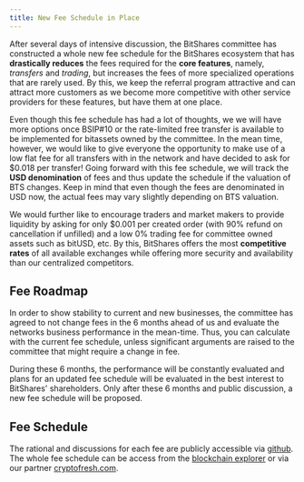 ```yaml
---
title: New Fee Schedule in Place
---
```


After several days of intensive discussion, the BitShares committee has constructed a whole new fee schedule for the BitShares ecosystem that has **drastically reduces** the fees required for the **core features**, namely, *transfers* and *trading*, but increases the fees of more specialized operations that are rarely used. By this, we keep the referral program attractive and can attract more customers as we become more competitive with other service providers for these features, but have them at one place.

Even though this fee schedule has had a lot of thoughts, we we will have more options once BSIP#10 or the rate-limited free transfer is available to be implemented for bitassets owned by the committee. In the mean time, however, we would like to give everyone the opportunity to make use of a low flat fee for all transfers with in the network and have decided to ask for $0.018 per transfer! Going forward with this fee schedule, we will track the **USD denomination** of fees and thus update the schedule if the valuation of BTS changes. Keep in mind that even though the fees are denominated in USD now, the actual fees may vary slightly depending on BTS valuation.

We would further like to encourage traders and market makers to provide liquidity by asking for only $0.001 per created order (with 90% refund on cancellation if unfilled) and a low 0% trading fee for committee owned assets such as bitUSD, etc. By this, BitShares offers the most **competitive rates** of all available exchanges while offering more security and availability than our centralized competitors.

Fee Roadmap
-----------

In order to show stability to current and new businesses, the committee has agreed to not change fees in the 6 months ahead of us and evaluate the networks business performance in the mean-time. Thus, you can calculate with the current fee schedule, unless significant arguments are raised to the committee that might require a change in fee.

During these 6 months, the performance will be constantly evaluated and plans for an updated fee schedule will be evaluated in the best interest to BitShares' shareholders. Only after these 6 months and public discussion, a new fee schedule will be proposed.

Fee Schedule
------------

The rational and discussions for each fee are publicly accessible via [github](https://github.com/BitShares-Committee/Instructions/blob/master/usd-denominated-fees/config.py). The whole fee schedule can be access from the [blockchain explorer](https://bitshares.org/wallet/#/explorer/fees) or via our partner [cryptofresh.com](http://cryptofresh.com/fees?asset=USD).
